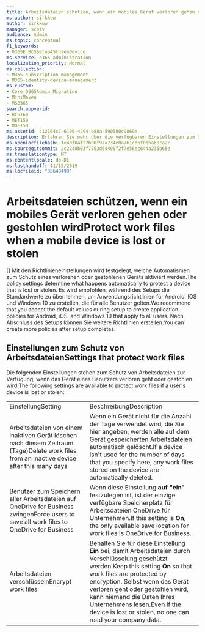 ```yaml
---
title: Arbeitsdateien schützen, wenn ein mobiles Gerät verloren gehen oder gestohlen wird
ms.author: sirkkuw
author: sirkkuw
manager: scotv
audience: Admin
ms.topic: conceptual
f1_keywords:
- O365E_BCSSetup4StolenDevice
ms.service: o365-administration
localization_priority: Normal
ms.collection:
- M365-subscription-management
- M365-identity-device-management
ms.custom:
- Core_O365Admin_Migration
- MiniMaven
- MSB365
search.appverid:
- BCS160
- MET150
- MOE150
ms.assetid: c12164c7-6190-4294-b88a-590580c9869a
description: Erfahren Sie mehr über die verfügbaren Einstellungen zum Schutz der Arbeitsdateien, wenn das Gerät eines Benutzers verloren geht oder gestohlen wird.
ms.openlocfilehash: fe40f04f27b90f97a734e0a761cdbf0bba60ca2c
ms.sourcegitcommit: 2c2248b03f7753d64490f2f7e56ec644a235b65a
ms.translationtype: MT
ms.contentlocale: de-DE
ms.lasthandoff: 11/15/2019
ms.locfileid: "38640499"
---
```

# <a name="protect-work-files-when-a-mobile-device-is-lost-or-stolen"></a><span data-ttu-id="146d8-103">Arbeitsdateien schützen, wenn ein mobiles Gerät verloren gehen oder gestohlen wird</span><span class="sxs-lookup"><span data-stu-id="146d8-103">Protect work files when a mobile device is lost or stolen</span></span>

<span data-ttu-id="146d8-104">[] Mit den Richtlinieneinstellungen wird festgelegt, welche Automatismen zum Schutz eines verlorenen oder gestohlenen Geräts aktiviert werden.</span><span class="sxs-lookup"><span data-stu-id="146d8-104">The policy settings determine what happens automatically to protect a device that is lost or stolen.</span></span> <span data-ttu-id="146d8-105">Es wird empfohlen, während des Setups die Standardwerte zu übernehmen, um Anwendungsrichtlinien für Android, IOS und Windows 10 zu erstellen, die für alle Benutzer gelten.</span><span class="sxs-lookup"><span data-stu-id="146d8-105">We recommend that you accept the default values during setup to create application policies for Android, iOS, and Windows 10 that apply to all users.</span></span> <span data-ttu-id="146d8-106">Nach Abschluss des Setups können Sie weitere Richtlinien erstellen.</span><span class="sxs-lookup"><span data-stu-id="146d8-106">You can create more policies after setup completes.</span></span>
  
## <a name="settings-that-protect-work-files"></a><span data-ttu-id="146d8-107">Einstellungen zum Schutz von Arbeitsdateien</span><span class="sxs-lookup"><span data-stu-id="146d8-107">Settings that protect work files</span></span>

<span data-ttu-id="146d8-108">Die folgenden Einstellungen stehen zum Schutz von Arbeitsdateien zur Verfügung, wenn das Gerät eines Benutzers verloren geht oder gestohlen wird:</span><span class="sxs-lookup"><span data-stu-id="146d8-108">The following settings are available to protect work files if a user's device is lost or stolen:</span></span>
  
|||
|:-----|:-----|
|<span data-ttu-id="146d8-109">Einstellung</span><span class="sxs-lookup"><span data-stu-id="146d8-109">Setting</span></span>  <br/> |<span data-ttu-id="146d8-110">Beschreibung</span><span class="sxs-lookup"><span data-stu-id="146d8-110">Description</span></span>  <br/> |
|<span data-ttu-id="146d8-111">Arbeitsdateien von einem inaktiven Gerät löschen nach diesem Zeitraum (Tage)</span><span class="sxs-lookup"><span data-stu-id="146d8-111">Delete work files from an inactive device after this many days</span></span>  <br/> |<span data-ttu-id="146d8-112">Wenn ein Gerät nicht für die Anzahl der Tage verwendet wird, die Sie hier angeben, werden alle auf dem Gerät gespeicherten Arbeitsdateien automatisch gelöscht.</span><span class="sxs-lookup"><span data-stu-id="146d8-112">If a device isn't used for the number of days that you specify here, any work files stored on the device are automatically deleted.</span></span>  <br/> |
|<span data-ttu-id="146d8-113">Benutzer zum Speichern aller Arbeitsdateien auf OneDrive for Business zwingen</span><span class="sxs-lookup"><span data-stu-id="146d8-113">Force users to save all work files to OneDrive for Business</span></span>  <br/> |<span data-ttu-id="146d8-114">Wenn diese Einstellung **auf "ein**" festzulegen ist, ist der einzige verfügbare Speicherplatz für Arbeitsdateien OneDrive für Unternehmen.</span><span class="sxs-lookup"><span data-stu-id="146d8-114">If this setting is **On**, the only available save location for work files is OneDrive for Business.</span></span>  <br/> |
|<span data-ttu-id="146d8-115">Arbeitsdateien verschlüsseln</span><span class="sxs-lookup"><span data-stu-id="146d8-115">Encrypt work files</span></span>  <br/> |<span data-ttu-id="146d8-116">Behalten Sie für diese Einstellung **Ein** bei, damit Arbeitsdateien durch Verschlüsselung geschützt werden.</span><span class="sxs-lookup"><span data-stu-id="146d8-116">Keep this setting **On** so that work files are protected by encryption.</span></span> <span data-ttu-id="146d8-117">Selbst wenn das Gerät verloren geht oder gestohlen wird, kann niemand die Daten Ihres Unternehmens lesen.</span><span class="sxs-lookup"><span data-stu-id="146d8-117">Even if the device is lost or stolen, no one can read your company data.</span></span>  <br/> |
   

